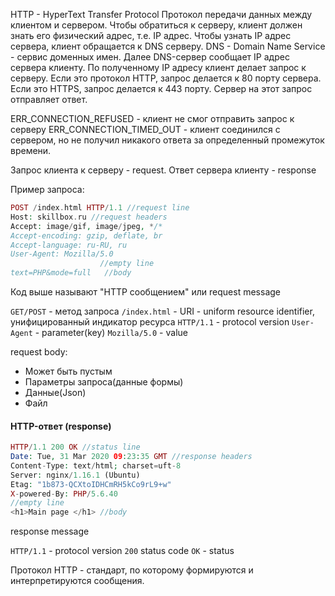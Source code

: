 HTTP - HyperText Transfer Protocol
Протокол передачи данных между клиентом и сервером.
Чтобы обратиться к серверу, клиент должен знать его физический адрес, т.е. IP адрес. Чтобы узнать IP адрес сервера, клиент обращается к DNS серверу. DNS - Domain Name Service - сервис доменных имен.
Далее DNS-сервер сообщает IP адрес сервера клиенту. 
По полученному IP адресу клиент делает запрос к серверу. Если это протокол HTTP, запрос делается к 80 порту сервера. Если это HTTPS, запрос делается к 443 порту.
Сервер на этот запрос отправляет ответ.

ERR_CONNECTION_REFUSED - клиент не смог отправить запрос к серверу
ERR_CONNECTION_TIMED_OUT - клиент соединился с сервером, но не получил никакого ответа за определенный промежуток времени.

Запрос клиента к серверу - request.
Ответ сервера клиенту - response

Пример запроса:
```php
POST /index.html HTTP/1.1 //request line
Host: skillbox.ru //request headers
Accept: image/gif, image/jpeg, */*
Accept-encoding: gzip, deflate, br
Accept-language: ru-RU, ru
User-Agent: Mozilla/5.0
					//empty line
text=PHP&mode=full   //body
```
Код выше называют "HTTP сообщением" или request message

`GET/POST` - метод запроса
`/index.html` - URI  - uniform resource identifier, унифицированный индикатор ресурса
`HTTP/1.1` - protocol version
`User-Agent` - parameter(key)
`Mozilla/5.0` - value

request body:
- Может быть пустым
- Параметры запроса(данные формы)
- Данные(Json)
- Файл


#### HTTP-ответ (response)
```php
HTTP/1.1 200 OK //status line
Date: Tue, 31 Mar 2020 09:23:35 GMT //response headers
Content-Type: text/html; charset=uft-8
Server: nginx/1.16.1 (Ubuntu)
Etag: "1b873-QCXtoIDHCmRH5kCo9rL9+w"
X-powered-By: PHP/5.6.40
//empty line
<h1>Main page </h1> //body
```
response message

`HTTP/1.1` - protocol version
`200` status code
`OK` - status

Протокол HTTP - стандарт, по которому формируются и интерпретируются сообщения.